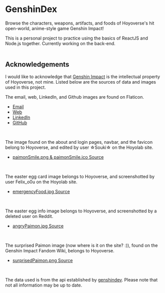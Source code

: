 # GenshinDex

Browse the characters, weapons, artifacts, and foods of Hoyoverse's hit open-world, anime-style game Genshin Impact!

This is a personal project to practice using the basics of ReactJS and Node.js together. Currently working on the back-end.
<br />
<br />


## Acknowledgements
I would like to acknowledge that [Genshin Impact](https://genshin.hoyoverse.com/en/) is the intellectual property of Hoyoverse, not mine. Listed below are the sources of data and images used in this project.

The email, web, LinkedIn, and Github images are found on Flaticon.

- [Email](https://www.flaticon.com/free-icon/email_3178158) 
- [Web](https://www.flaticon.com/free-icon/web_3178162) 
- [LinkedIn](https://www.flaticon.com/free-icon/linkedin_1384014) 
- [GitHub](https://www.flaticon.com/free-icon/github_2111425) 

<br />

The image found on the about and login pages, navbar, and the favicon belong to Hoyoverse, and edited by user ☆Souki☆ on the Hoyolab site.
 - [paimonSmile.png & paimonSmile.ico Source](https://www.hoyolab.com/article/7007341) 

<br />
 
The easter egg card image belongs to Hoyoverse, and screenshotted by user Felix_o0u on the Hoyolab site. 
 - [emergencyFood.jpg Source](https://www.hoyolab.com/article/30095421) 

<br />
  
The easter egg info image belongs to Hoyoverse, and screenshotted by a deleted user on Reddit.
- [angryPaimon.jpg Source](https://www.reddit.com/r/Genshin_Impact/comments/j32so2/paimon_will_always_be_emergency_food_until_the/) 

<br />
  
The surprised Paimon image (now where is it on the site? :)), found on the Genshin Impact Fandom Wiki, belongs to Hoyoverse.
- [surprisedPaimon.png Source](https://genshin-impact.fandom.com/wiki/Chat/Gallery?file=Icon_Emoji_Paimon%27s_Paintings_01_Paimon_5.png)  

<br />
  
The data used is from the api established by [genshindev](https://github.com/genshindev/api). Please note that not all information may be up to date.

